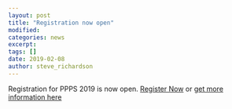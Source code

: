 ```yaml
---
layout: post
title: "Registration now open"
modified:
categories: news
excerpt:
tags: []
date: 2019-02-08
author: steve_richardson
---
```


Registration for PPPS 2019 is now open. [Register Now](http://www.cvent.com/d/b4q9tx) or 
[get more information here](registration/registration.html)

